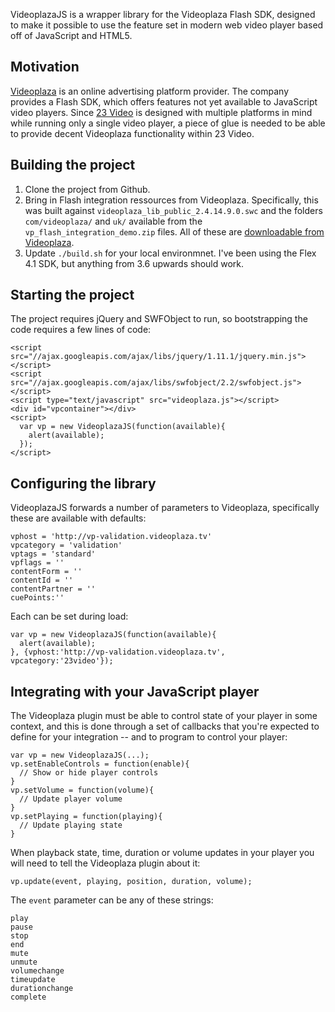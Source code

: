 VideoplazaJS is a wrapper library for the Videoplaza Flash SDK, designed to make it possible to use the feature set in modern web video player based off of JavaScript and HTML5.


## Motivation

[Videoplaza](http://www.videoplaza.com/) is an online advertising platform provider. The company provides a Flash SDK, which offers features not yet available to JavaScript video players. Since [23 Video](http://www.23video.com) is designed with multiple platforms in mind while running only a single video player, a piece of glue is needed to be able to provide decent Videoplaza functionality within 23 Video.


## Building the project

1. Clone the project from Github.
2. Bring in Flash integration ressources from Videoplaza. Specifically, this was built against `videoplaza_lib_public_2.4.14.9.0.swc` and the folders `com/videoplaza/` and `uk/` available from the `vp_flash_integration_demo.zip` files. All of these are [downloadable from Videoplaza](http://videoplaza.zendesk.com/entries/38224086-Flash-Integration-Resources).
3. Update `./build.sh` for your local environmnet. I've been using the Flex 4.1 SDK, but anything from 3.6 upwards should work.

## Starting the project

The project requires jQuery and SWFObject to run, so bootstrapping the code requires a few lines of code:

    <script src="//ajax.googleapis.com/ajax/libs/jquery/1.11.1/jquery.min.js"></script>
    <script src="//ajax.googleapis.com/ajax/libs/swfobject/2.2/swfobject.js"></script>
    <script type="text/javascript" src="videoplaza.js"></script>
    <div id="vpcontainer"></div>
    <script>
      var vp = new VideoplazaJS(function(available){
        alert(available);
      });
    </script>

## Configuring the library

VideoplazaJS forwards a number of parameters to Videoplaza, specifically these are available with defaults:

    vphost = 'http://vp-validation.videoplaza.tv'
    vpcategory = 'validation'
    vptags = 'standard'
    vpflags = ''
    contentForm = ''
    contentId = ''
    contentPartner = ''
    cuePoints:''

Each can be set during load:

    var vp = new VideoplazaJS(function(available){
      alert(available);
    }, {vphost:'http://vp-validation.videoplaza.tv', vpcategory:'23video'});

## Integrating with your JavaScript player

The Videoplaza plugin must be able to control state of your player in some context, and this is done through a set of callbacks that you're expected to define for your integration -- and to program to control your player:

    var vp = new VideoplazaJS(...);
    vp.setEnableControls = function(enable){
      // Show or hide player controls
    }
    vp.setVolume = function(volume){
      // Update player volume
    }
    vp.setPlaying = function(playing){
      // Update playing state
    }

When playback state, time, duration or volume updates in your player you will need to tell the Videoplaza plugin about it:

    vp.update(event, playing, position, duration, volume);

The `event` parameter can be any of these strings:

    play
    pause
    stop
    end
    mute
    unmute
    volumechange
    timeupdate
    durationchange
    complete



